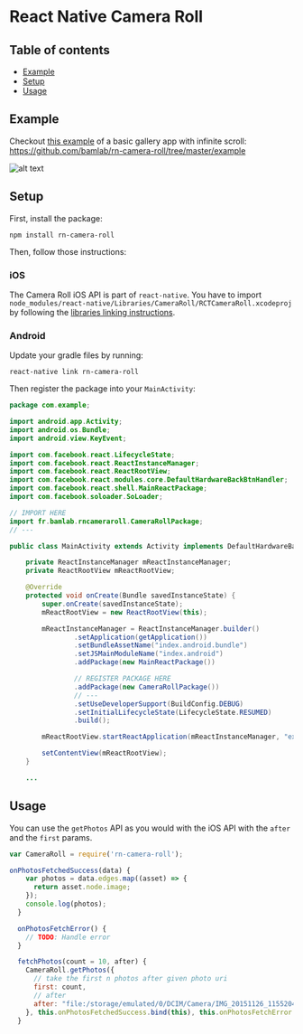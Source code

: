 # React Native Camera Roll

## Table of contents

* [Example](https://github.com/bamlab/rn-camera-roll#example)
* [Setup](https://github.com/bamlab/rn-camera-roll#setup)
* [Usage](https://github.com/bamlab/rn-camera-roll#usage)

## Example

Checkout [this example](https://github.com/bamlab/rn-camera-roll/tree/master/example) of a basic gallery app with infinite scroll:  
https://github.com/bamlab/rn-camera-roll/tree/master/example

![alt text](https://raw.githubusercontent.com/bamlab/rn-camera-roll/master/example/screenshot.png "Logo Title Text 1")

## Setup

First, install the package:
```
npm install rn-camera-roll
```

Then, follow those instructions:

### iOS

The Camera Roll iOS API is part of `react-native`.
You have to import `node_modules/react-native/Libraries/CameraRoll/RCTCameraRoll.xcodeproj`
by following the [libraries linking instructions](https://facebook.github.io/react-native/docs/linking-libraries-ios.html#here-the-few-steps-to-link-your-libraries-that-contain-native-code).

### Android

Update your gradle files by running:
```
react-native link rn-camera-roll
```

Then register the package into your `MainActivity`:
```java
package com.example;

import android.app.Activity;
import android.os.Bundle;
import android.view.KeyEvent;

import com.facebook.react.LifecycleState;
import com.facebook.react.ReactInstanceManager;
import com.facebook.react.ReactRootView;
import com.facebook.react.modules.core.DefaultHardwareBackBtnHandler;
import com.facebook.react.shell.MainReactPackage;
import com.facebook.soloader.SoLoader;

// IMPORT HERE
import fr.bamlab.rncameraroll.CameraRollPackage;
// ---

public class MainActivity extends Activity implements DefaultHardwareBackBtnHandler {

    private ReactInstanceManager mReactInstanceManager;
    private ReactRootView mReactRootView;

    @Override
    protected void onCreate(Bundle savedInstanceState) {
        super.onCreate(savedInstanceState);
        mReactRootView = new ReactRootView(this);

        mReactInstanceManager = ReactInstanceManager.builder()
                .setApplication(getApplication())
                .setBundleAssetName("index.android.bundle")
                .setJSMainModuleName("index.android")
                .addPackage(new MainReactPackage())

                // REGISTER PACKAGE HERE
                .addPackage(new CameraRollPackage())
                // ---
                .setUseDeveloperSupport(BuildConfig.DEBUG)
                .setInitialLifecycleState(LifecycleState.RESUMED)
                .build();

        mReactRootView.startReactApplication(mReactInstanceManager, "example", null);

        setContentView(mReactRootView);
    }

    ...
```

## Usage

You can use the `getPhotos` API as you would with the iOS API with the `after` and the `first` params.

```javascript
var CameraRoll = require('rn-camera-roll');

onPhotosFetchedSuccess(data) {
    var photos = data.edges.map((asset) => {
      return asset.node.image;
    });
    console.log(photos);
  }

  onPhotosFetchError() {
    // TODO: Handle error
  }

  fetchPhotos(count = 10, after) {
    CameraRoll.getPhotos({
      // take the first n photos after given photo uri
      first: count,
      // after
      after: "file:/storage/emulated/0/DCIM/Camera/IMG_20151126_115520477.jpg",
    }, this.onPhotosFetchedSuccess.bind(this), this.onPhotosFetchError.bind(this));
  }
```
